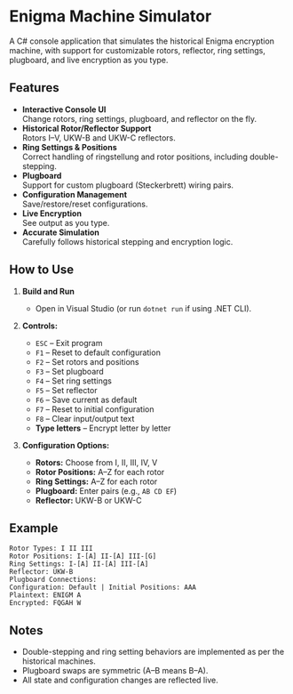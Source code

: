 # Enigma Machine Simulator

A C# console application that simulates the historical Enigma encryption machine, with support for customizable rotors, reflector, ring settings, plugboard, and live encryption as you type.

## Features

- **Interactive Console UI**  
  Change rotors, ring settings, plugboard, and reflector on the fly.
- **Historical Rotor/Reflector Support**  
  Rotors I–V, UKW-B and UKW-C reflectors.
- **Ring Settings & Positions**  
  Correct handling of ringstellung and rotor positions, including double-stepping.
- **Plugboard**  
  Support for custom plugboard (Steckerbrett) wiring pairs.
- **Configuration Management**  
  Save/restore/reset configurations.
- **Live Encryption**  
  See output as you type.
- **Accurate Simulation**  
  Carefully follows historical stepping and encryption logic.

## How to Use

1. **Build and Run**  
   - Open in Visual Studio (or run `dotnet run` if using .NET CLI).

2. **Controls:**  
   - `ESC` – Exit program  
   - `F1` – Reset to default configuration  
   - `F2` – Set rotors and positions  
   - `F3` – Set plugboard  
   - `F4` – Set ring settings  
   - `F5` – Set reflector  
   - `F6` – Save current as default  
   - `F7` – Reset to initial configuration  
   - `F8` – Clear input/output text  
   - **Type letters** – Encrypt letter by letter

3. **Configuration Options:**  
   - **Rotors:** Choose from I, II, III, IV, V  
   - **Rotor Positions:** A–Z for each rotor  
   - **Ring Settings:** A–Z for each rotor  
   - **Plugboard:** Enter pairs (e.g., `AB CD EF`)  
   - **Reflector:** UKW-B or UKW-C

## Example
```
Rotor Types: I II III  
Rotor Positions: I-[A] II-[A] III-[G]  
Ring Settings: I-[A] II-[A] III-[A]  
Reflector: UKW-B  
Plugboard Connections:  
Configuration: Default | Initial Positions: AAA  
Plaintext: ENIGM A  
Encrypted: FQGAH W
```

## Notes

- Double-stepping and ring setting behaviors are implemented as per the historical machines.
- Plugboard swaps are symmetric (A–B means B–A).
- All state and configuration changes are reflected live.

